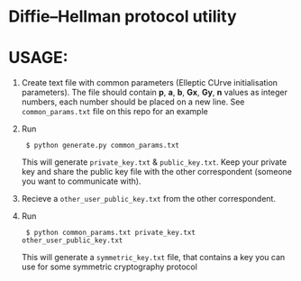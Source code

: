 # Diffie–Hellman protocol utility

# USAGE:

1. Create text file with common parameters (Elleptic CUrve initialisation parameters). The file should contain **p**, **a**, **b**, **Gx**, **Gy**, **n** values as integer numbers, each number should be placed on a new line. See `common_params.txt` file on this repo for an example
2. Run 

        $ python generate.py common_params.txt
    
    This will generate `private_key.txt` & `public_key.txt`. Keep your private key and share the public key file with the other correspondent (someone you want to communicate with). 

3. Recieve a `other_user_public_key.txt` from the other correspondent.
   
4. Run

        $ python common_params.txt private_key.txt other_user_public_key.txt

    This will generate a `symmetric_key.txt` file, that contains a key you can use for some symmetric cryptography protocol 